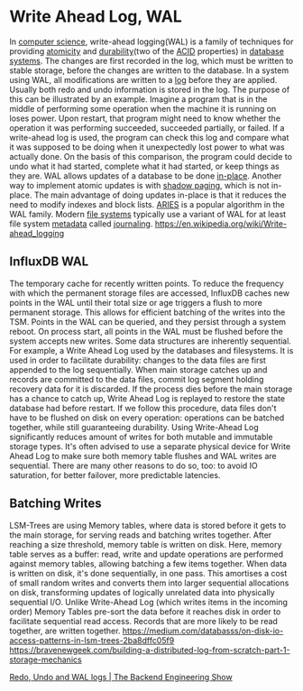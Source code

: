 # Write Ahead Log, WAL

In [computer science](https://en.wikipedia.org/wiki/Computer_science), write-ahead logging(WAL) is a family of techniques for providing [atomicity](https://en.wikipedia.org/wiki/Atomic_(computer_science)) and [durability](https://en.wikipedia.org/wiki/Durability_(database_systems))(two of the [ACID](https://en.wikipedia.org/wiki/ACID) properties) in [database systems](https://en.wikipedia.org/wiki/Database_system). The changes are first recorded in the log, which must be written to stable storage, before the changes are written to the database.
In a system using WAL, all modifications are written to a [log](https://en.wikipedia.org/wiki/Database_log) before they are applied. Usually both redo and undo information is stored in the log.
The purpose of this can be illustrated by an example. Imagine a program that is in the middle of performing some operation when the machine it is running on loses power. Upon restart, that program might need to know whether the operation it was performing succeeded, succeeded partially, or failed. If a write-ahead log is used, the program can check this log and compare what it was supposed to be doing when it unexpectedly lost power to what was actually done. On the basis of this comparison, the program could decide to undo what it had started, complete what it had started, or keep things as they are.
WAL allows updates of a database to be done [in-place](https://en.wikipedia.org/wiki/In-place_algorithm). Another way to implement atomic updates is with [shadow paging](https://en.wikipedia.org/wiki/Shadow_paging), which is not in-place. The main advantage of doing updates in-place is that it reduces the need to modify indexes and block lists.
[ARIES](https://en.wikipedia.org/wiki/Algorithms_for_Recovery_and_Isolation_Exploiting_Semantics) is a popular algorithm in the WAL family.
Modern [file systems](https://en.wikipedia.org/wiki/File_system) typically use a variant of WAL for at least file system [metadata](https://en.wikipedia.org/wiki/Metadata) called [journaling](https://en.wikipedia.org/wiki/Journaling_file_system).
<https://en.wikipedia.org/wiki/Write-ahead_logging>

## InfluxDB WAL

The temporary cache for recently written points. To reduce the frequency with which the permanent storage files are accessed, InfluxDB caches new points in the WAL until their total size or age triggers a flush to more permanent storage. This allows for efficient batching of the writes into the TSM.
Points in the WAL can be queried, and they persist through a system reboot. On process start, all points in the WAL must be flushed before the system accepts new writes.
Some data structures are inherently sequential. For example, a Write Ahead Log used by the databases and filesystems. It is used in order to facilitate durability: changes to the data files are first appended to the log sequentially.
When main storage catches up and records are committed to the data files, commit log segment holding recovery data for it is discarded. If the process dies before the main storage has a chance to catch up, Write Ahead Log is replayed to restore the state database had before restart. If we follow this procedure, data files don't have to be flushed on disk on every operation: operations can be batched together, while still guaranteeing durability. Using Write-Ahead Log significantly reduces amount of writes for both mutable and immutable storage types.
It's often advised to use a separate physical device for Write Ahead Log to make sure both memory table flushes and WAL writes are sequential. There are many other reasons to do so, too: to avoid IO saturation, for better failover, more predictable latencies.

## Batching Writes

LSM-Trees are using Memory tables, where data is stored before it gets to the main storage, for serving reads and batching writes together. After reaching a size threshold, memory table is written on disk.
Here, memory table serves as a buffer: read, write and update operations are performed against memory tables, allowing batching a few items together. When data is written on disk, it's done sequentially, in one pass. This amortises a cost of small random writes and converts them into larger sequential allocations on disk, transforming updates of logically unrelated data into physically sequential I/O.
Unlike Write-Ahead Log (which writes items in the incoming order) Memory Tables pre-sort the data before it reaches disk in order to facilitate sequential read access. Records that are more likely to be read together, are written together.
<https://medium.com/databasss/on-disk-io-access-patterns-in-lsm-trees-2ba8dffc05f9>
<https://bravenewgeek.com/building-a-distributed-log-from-scratch-part-1-storage-mechanics>

[Redo, Undo and WAL logs | The Backend Engineering Show](https://youtu.be/uHvR7nOu5m4)
